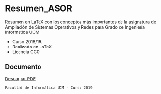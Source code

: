 # Resumen_ASOR
Resumen en LaTeX con los conceptos más importantes de la asignatura de Ampliación de Sistemas Operativos y Redes para Grado de Ingeniería Informática UCM.

- Curso 2018/19.
- Realizado en LaTeX
- Licencia CC0

## Documento

[Descargar PDF](ASOR.pdf)

```
Facultad de Informática UCM - Curso 2019
```
